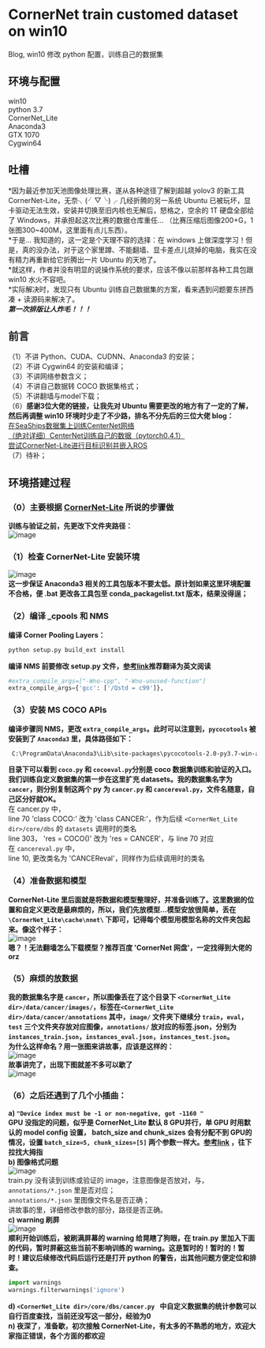 # CornerNet train customed dataset on win10
Blog, win10 修改 python 配置，训练自己的数据集

## 环境与配置
win10<br>
python 3.7<br>
CornerNet_Lite<br>
Anaconda3<br>
GTX 1070<br>
Cygwin64<br>

## 吐槽
*因为最近参加天池图像处理比赛，遂从各种途径了解到超越 yolov3 的新工具 CornerNet-Lite，无奈╮(╯▽╰)╭ 几经折腾的另一系统 Ubuntu 已被玩坏，显卡驱动无法生效，安装并切换至旧内核也无解后，怒格之，空余的 1T 硬盘全部给了 Windows，并承担起这次比赛的数据仓库重任... （比赛压缩后图像200+G，1张图300~400M，这里面有点儿东西）。<br>
*于是... 我知道的，这一定是个天理不容的选择：在 windows 上做深度学习！但是，真的没办法，对于这个家里蹲、不能翻墙、显卡差点儿烧掉的电脑，我实在没有精力再重新给它折腾出一片 Ubuntu 的天地了。<br>
*就这样，作者并没有明显的说操作系统的要求，应该不像以前那样各种工具包跟 win10 水火不容吧。<br>
*实际解决时，发现只有 Ubuntu 训练自己数据集的方案，看来遇到问题要东拼西凑 + 读源码来解决了。<br>
***第一次排版让人炸毛！！！***

## 前言
（1）不讲 Python、CUDA、CUDNN、Anaconda3 的安装；<br>
（2）不讲 Cygwin64 的安装和编译；<br>
（3）不讲网络参数含义；<br>
（4）不讲自己数据转 COCO 数据集格式；<br>
（5）不讲翻墙与model下载；<br>
（6）**感谢3位大佬的链接，让我先对 Ubuntu 需要更改的地方有了一定的了解，然后再调整 win10 环境时少走了不少路，排名不分先后的三位大佬 blog：**<br>
[在SeaShips数据集上训练CenterNet网络](https://blog.csdn.net/weixin_42634342/article/details/97756458)<br>
[（绝对详细）CenterNet训练自己的数据（pytorch0.4.1）](https://blog.csdn.net/weixin_41765699/article/details/100118353)<br>
[尝试CornerNet-Lite进行目标识别并嵌入ROS](https://blog.csdn.net/qq_25349629/article/details/89493192)<br>
（7）待补；<br>

## 环境搭建过程
### （0）主要根据 [CornerNet-Lite](https://github.com/princeton-vl/CornerNet-Lite) 所说的步骤做<br>
**训练与验证之前，先更改下文件夹路径：**<br>
![image](https://github.com/Lighthawk/CornerNet-train-win10-python/blob/master/images/008.jpg)<br>

### （1）检查 CornerNet-Lite 安装环境<br>
![image](https://github.com/Lighthawk/CornerNet-train-win10-python/blob/master/images/001.jpg)<br>
**这一步保证 Anaconda3 相关的工具包版本不要太低。原计划如果这里环境配置不合格，便 .bat 更改各工具包至 conda_packagelist.txt 版本，结果没得逞；**<br>

### （2）编译 _cpools 和 NMS<br>
**编译 Corner Pooling Layers：**<br>
```Bash
python setup.py build_ext install
```
**编译 NMS 前要修改 setup.py 文件，[参考link](https://qiita.com/sounansu/items/6836e5a4d81e157941c2)推荐翻译为英文阅读**<br>
```Python
#extra_compile_args=["-Wno-cpp", "-Wno-unused-function"]
extra_compile_args={'gcc': ['/Qstd = c99']},
```

### （3）安装 MS COCO APIs<br>
**编译步骤同 NMS，更改 `extra_compile_args`。此时可以注意到，`pycocotools` 被安装到了 `Anaconda3` 里，具体路径如下：**<br>
```Bash
 C:\ProgramData\Anaconda3\Lib\site-packages\pycocotools-2.0-py3.7-win-amd64.egg\pycocotools
```
**目录下可以看到 `coco.py` 和 `cocoeval.py`分别是 coco 数据集训练和验证的入口。我们训练自定义数据集的第一步在这里扩充 datasets。我的数据集名字为 `cancer`，则分别复制这两个 py 为 `cancer.py` 和 `cancereval.py`，文件名随意，自己区分好就OK。**<br>
在 cancer.py 中，<br>
	line 70 'class COCO:' 改为 'class CANCER:'，作为后续 `<CornerNet_Lite dir>/core/dbs` 的 `datasets` 调用时的类名<br>
	line 303， 'res = COCO()' 改为 'res = CANCER'，与 line 70 对应<br>
在 `cancereval.py` 中，<br>
	line 10, 更改类名为 'CANCEReval'，同样作为后续调用时的类名<br>

### （4）准备数据和模型<br>
**CornerNet-Lite 里后面就是将数据和模型整理好，并准备训练了。这里数据的位置和自定义更改是最麻烦的，所以，我们先放模型...模型安放很简单，丢在 `\CornerNet_Lite\cache\nnet\` 下即可，记得每个模型用模型名称的文件夹包起来。像这个样子：**<br>
![image](https://github.com/Lighthawk/CornerNet-train-win10-python/blob/master/images/003.jpg)<br>
**嗯？！无法翻墙怎么下载模型？推荐百度 'CornerNet 网盘'，一定找得到大佬的 orz**<br>

### （5）麻烦的放数据<br>
**我的数据集名字是 `cancer`，所以图像丢在了这个目录下 `<CornerNet_Lite dir>/data/cancer/images/`，标签在`<CornerNet_Lite dir>/data/cancer/annotations`
其中，`image/` 文件夹下继续分 `train`，`eval`，`test` 三个文件夹存放对应图像，`annotations/` 放对应的标签.json，分别为 `instances_train.json`，`instances_eval.json`，`instances_test.json`。<br>
为什么这样命名？用一张图来讲故事，应该是这样的：**<br>
![image](https://github.com/Lighthawk/CornerNet-train-win10-python/blob/master/images/004.jpg)<br>
**故事讲完了，出现下图就差不多可以歇了**<br>
![image](https://github.com/Lighthawk/CornerNet-train-win10-python/blob/master/images/009.jpg)<br>

### （6）之后还遇到了几个小插曲：<br>
**a) `"Device index must be -1 or non-negative, got -1160 "`<br>
GPU 没指定的问题，似乎是 CornerNet_Lite 默认 8 GPU并行，单 GPU 时用默认的 model config 设置， batch_size and chunk_sizes 会有分配不到 GPU的情况，设置 `batch_size=5, chunk_sizes=[5]` 两个参数一样大。[参考link](https://github.com/princeton-vl/CornerNet/issues/4) ，往下拉找大拇指**<br>
**b) 图像格式问题<br>**
![image](https://github.com/Lighthawk/CornerNet-train-win10-python/blob/master/images/005.jpg)<br>
	train.py 没有读到训练或验证的 image，注意图像是否放对，与，`annotations/*.json` 里是否对应；<br>
	`annotations/*.json` 里图像文件名是否正确；<br>
	讲故事的里，详细修改参数的部分，路径是否正确。<br>
**c) warning 刷屏**<br>
![image](https://github.com/Lighthawk/CornerNet-train-win10-python/blob/master/images/006.jpg)<br>
**顺利开始训练后，被刷满屏幕的 warning 给晃瞎了狗眼，在 train.py 里加入下面的代码，暂时屏蔽这些当前不影响训练的 warning。这是暂时的！暂时的！暂时！建议后续修改代码后运行还是打开 python 的警告，出其他问题方便定位和排查。**<br>
```Python
import warnings
warnings.filterwarnings('ignore')
```
**d) `<CornerNet_Lite dir>/core/dbs/cancer.py ` 中自定义数据集的统计参数可以自行百度查找，当前还没写这一部分，经验为0**<br>
**n) 夜深了，准备歇，初次接触 CornerNet-Lite，有太多的不熟悉的地方，欢迎大家指正错误，各个方面的都欢迎**<br>

